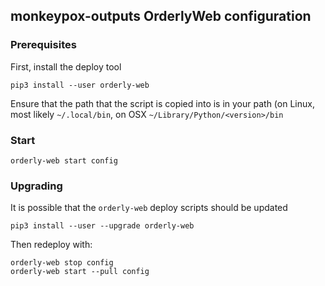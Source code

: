 ## monkeypox-outputs OrderlyWeb configuration

### Prerequisites

First, install the deploy tool

```
pip3 install --user orderly-web
```

Ensure that the path that the script is copied into is in your path (on Linux, most likely `~/.local/bin`, on OSX `~/Library/Python/<version>/bin`

### Start

```
orderly-web start config
```

### Upgrading

It is possible that the `orderly-web` deploy scripts should be updated

```
pip3 install --user --upgrade orderly-web
```

Then redeploy with:

```
orderly-web stop config
orderly-web start --pull config
```
